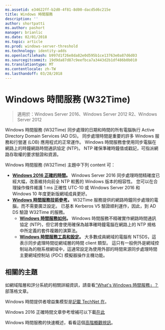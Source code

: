 ```yaml
---
ms.assetid: e34622ff-b2d0-4f81-8d00-dacd5d6c215e
title: Windows 時間服務
description: ''
author: shortpatti
ms.author: pashort
manager: brianlic
ms.date: 02/01/2018
ms.topic: article
ms.prod: windows-server-threshold
ms.technology: identity-adds
ms.openlocfilehash: b997d1f26e8da82e0d595b1ce13763e0a87d6d03
ms.sourcegitcommit: 19d9da87d87c9eefbca7a3443d2b1df486b0b010
ms.translationtype: MT
ms.contentlocale: zh-TW
ms.lasthandoff: 03/28/2018
---
```

# <a name="windows-time-service-w32time"></a>Windows 時間服務 (W32Time)

>適用於：Windows Server 2016、Windows Server 2012 R2、Windows Server 2012

Windows 時間服務 (W32Time) 同步處理的日期和時間的所有電腦執行 Active Directory Domain Services (AD DS)。 同步處理時間是重要的許多 Windows 服務和行營運 (LOB) 應用程式的正常運作。 Windows 時間服務會使用同步電腦在網路上的時鐘網路時間通訊協定 (NTP)。 NTP 確保準確時鐘值或戳記，可指派網路存取權的要求驗證和資源。

Windows 時間服務 (W32Time) 主題中下列 content 可：
- **[Windows 2016 正確的時間](accurate-time.md)。** Windows Server 2016 同步處理時間精確度已經大幅，改善維持向前全 NTP 較舊的 Windows 版本的相容性。  您可以在合理操作條件維護 1 ms 正確性 UTC-10 或 Windows Server 2016 和 Windows 10 年度更新版網域成員更好。
- **[Windows 時間服務技術參考](windows-time-service-tech-ref.md)。** W32Time 服務提供的網路時鐘同步處理的電腦，而不需要廣泛設定。 已基本 Kerberos V5 驗證順利運作，因此，到 AD DS 驗證 W32Time 的服務。
    - **[Windows 時間服務如何](How-the-Windows-Time-Service-Works.md)。** Windows 時間服務不精確實作網路時間通訊協定 (NTP)，但它將會使用確保為越準確時鐘電腦在網路上的 NTP 規格中所定義的套件複雜的演算法。
    - **[Windows 時間服務工具和設定](Windows-Time-Service-Tools-and-Settings.md)。** 大多數成員網域的電腦有 NT5DS，這表示同步處理時間從網域層的時間 client 類型。 這只有一般例外是網域控制站為的樹系根網域中，這通常設定為使用外部的時間來源同步處理時間主要網域控制站 (PDC) 模擬器操作主機功能。

## <a name="related-topics"></a>相關的主題
如網域階層和評分系統的相關詳細資訊，請查看["What's Windows 時間服務」？](https://blogs.msdn.microsoft.com/w32time/2007/07/07/what-is-windows-time-service/) 部落格文章。

Windows 時間提供者增益集模型是[記載 TechNet 在](https://msdn.microsoft.com/en-us/library/windows/desktop/ms725475%28v=vs.85%29.aspx)。

Windows 2016 正確時間文章參考增補可以下載[在此](http://windocs.blob.core.windows.net/windocs/WindowsTimeSyncAccuracy_Addendum.pdf)

Windows 時間服務的快速概述，看看這個[高階概觀視訊](https://aka.ms/WS2016TimeVideo)。

<!-- In this guide
In this guide:
Windows Accurate Time
High Accuracy
Support Boundary
Configuration for High Accuracy
Traceability for Compliance
Best Practices
Technical Reference
How the Windows Time Service Works
Windows Time Service Tools and Settings
-->

